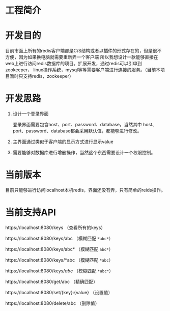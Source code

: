 # 工程简介

# 开发目的
目前市面上所有的redis客户端都是C/S结构或者以插件的形式存在的，但是很不方便，因为如果换电脑就需要重新弄一个客户端
所以我想设计一款能够直接在web上进行访问redis数据库的项目。扩展开发，通过redis可以引申到zookeeper，
linux操作系统，mysql等等需要客户端进行连接的服务。（目前本项目暂时只支持redis，zookeeper）
# 开发思路
1. 设计一个登录界面
    
    登录界面需要包含host、port、password、database，当然其中
host、port、password、database都会采用默认值，都能够进行修改。
   
2. 主界面通过类似于客户端的显示方式进行显示value

3. 需要能够对数据库进行增删操作，当然这个东西需要设计一个权限控制。

# 当前版本
目前只能够进行访问localhost本机redis，界面还没有弄，只有简单的reids操作。

# 当前支持API

https://localhost:8080/keys （查看所有的keys）

https://localhost:8080/keys/abc （模糊匹配 `*abc*`）

https://localhost:8080/keys/abc* （模糊匹配 `abc*`）

https://localhost:8080/keys/*abc （模糊匹配 `*abc`）

https://localhost:8080/keys/*abc* （模糊匹配 `*abc*`）

https://localhost:8080/get/abc （精确匹配）

https://localhost:8080/set/{key}:{value} （设置值）

https://localhost:8080/delete/abc （删除值）

